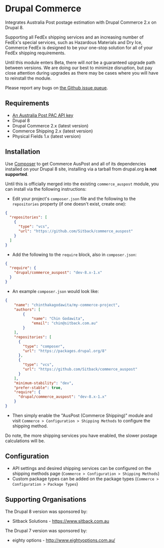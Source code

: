 Drupal Commerce
===============

Integrates Australia Post postage estimation with Drupal Commerce 2.x on Drupal 8.

Supporting all FedEx shipping services and an increasing number 
of FedEx's special services, such as Hazardous Materials and Dry Ice,
Commerce FedEx is designed to be your one-stop solution 
for all of your FedEx shipping requirements.

Until this module enters Beta, there will *not* be a 
guaranteed upgrade path between versions. We are doing our best to 
minimize disruption, but pay 
close attention during upgrades as there may be cases where you will 
have to reinstall the module.

Please report any bugs on [the Github issue queue](https://github.com/Sitback/commerce_auspost/issues).

## Requirements

* [An Australia Post PAC API key](https://developers.auspost.com.au/apis/pacpcs-registration)
* Drupal 8
* Drupal Commerce 2.x (latest version)
* Commerce Shipping 2.x (latest version)
* Physical Fields 1.x (latest version)

## Installation

Use [Composer](https://getcomposer.org/) to get Commerce AusPost and all of its
dependencies installed on your Drupal 8 site, installing via a tarball from drupal.org **is not supported**.

Until this is officially merged into the existing `commerce_auspost` module, you can install via the following instructions:

* Edit your project's `composer.json` file and the following to the `repositories` property (if one doesn't exist, create one):

```json
{
  "repositories": [
    {
      "type": "vcs",
      "url": "https://github.com/Sitback/commerce_auspost"
    }
  ]
}
```

* Add the following to the `require` block, also in `composer.json`:
 
```json
{
  "require": {
    "drupal/commerce_auspost": "dev-8.x-1.x"
  }
}
```

* An example `composer.json` would look like:

```json
{
    "name": "chinthakagodawita/my-commerce-project",
    "authors": [
        {
            "name": "Chin Godawita",
            "email": "chin@sitback.com.au"
        }
    ],
    "repositories": [
      {
        "type": "composer",
        "url": "https://packages.drupal.org/8"
      },
      {
        "type": "vcs",
        "url": "https://github.com/Sitback/commerce_auspost"
      }
    ],
    "minimum-stability": "dev",
    "prefer-stable": true,
    "require": {
      "drupal/commerce_auspost": "dev-8.x-1.x"
    }
}
```

* Then simply enable the "AusPost (Commerce Shipping)" module and visit 
`Commerce > Configuration > Shipping Methods` to configure the shipping method.

Do note, the more shipping services you have enabled, the slower postage calculations will be.

## Configuration
* API settings and desired shipping services can be configured on the shipping methods page (`Commerce > Configuration > Shipping Methods`)
* Custom package types can be added on the package types (`Commerce > Configuration > Package Types`)

## Supporting Organisations
The Drupal 8 version was sponsored by:
* Sitback Solutions - https://www.sitback.com.au

The Drupal 7 version was sponsored by:
* eighty options - http://www.eightyoptions.com.au/
